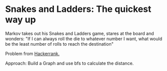 # Snakes and Ladders: The quickest way up

Markov takes out his Snakes and Ladders game, stares at the board and wonders: "If I can always roll the die to whatever number I want, what would be the least number of rolls to reach the destination"


Problem from [Hackerrank.](https://www.hackerrank.com/challenges/the-quickest-way-up/problem)

Approach: Build a Graph and use bfs to calculate the distance.
